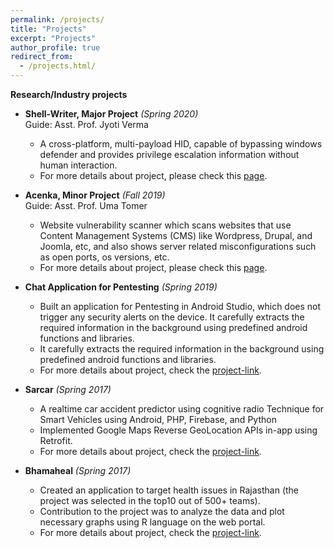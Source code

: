 ```yaml
---
permalink: /projects/
title: "Projects"
excerpt: "Projects"
author_profile: true
redirect_from: 
  - /projects.html/
---
```

**Research/Industry projects**
* **Shell-Writer, Major Project**  *(Spring 2020)* <br>
 Guide: Asst. Prof. Jyoti Verma  
  * A cross-platform, multi-payload HID, capable of bypassing windows defender and provides privilege escalation information without human interaction.
  * For more details about project, please check this [page](TBD). 

* **Acenka, Minor Project**  *(Fall 2019)*  
 Guide: Asst. Prof. Uma Tomer  
  * Website vulnerability scanner which scans websites that use Content Management Systems (CMS) like Wordpress, Drupal, and Joomla, etc, and also shows server related misconfigurations such as open ports, os versions, etc.
  * For more details about project, please check this [page](TBD). 

* **Chat Application for Pentesting**  *(Spring 2019)*
  * Built an application for Pentesting in Android Studio, which does not trigger any security alerts on the device. It carefully extracts the required information in the background using predefined android functions and libraries.
  * It carefully extracts the required information in the background using predefined android functions and libraries.
  * For more details about project, check the [project-link](https://github.com/DoMINAToR98/ChatApplication_for_Pentesting). 

* **Sarcar**  *(Spring 2017)*
  * A realtime car accident predictor using cognitive radio Technique for Smart Vehicles using Android, PHP, Firebase, and Python
  * Implemented Google Maps Reverse GeoLocation APIs in-app using Retrofit.
  * For more details about project, check the [project-link](https://github.com/Kida007/SarCar). 

* **Bhamaheal**  *(Spring 2017)* 
  * Created an application to target health issues in Rajasthan (the project was selected in the top10 out of 500+ teams).
  * Contribution to the project was to analyze the data and plot necessary graphs using R language on the web portal.
  * For more details about project, check the [project-link](https://github.com/ronaksakhuja/BhamaHeal-Rajasthan). 
